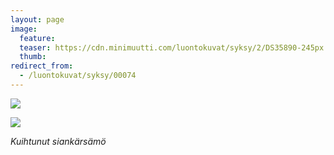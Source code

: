 ```yaml
---
layout: page
image:
  feature:
  teaser: https://cdn.minimuutti.com/luontokuvat/syksy/2/DS35890-245px.jpg
  thumb:
redirect_from:
  - /luontokuvat/syksy/00074
---
```


![](https://cdn.minimuutti.com/luontokuvat/syksy/2/DS35889-800px.jpg)

![](https://cdn.minimuutti.com/luontokuvat/syksy/2/DS35890-800px.jpg)

*Kuihtunut siankärsämö*
